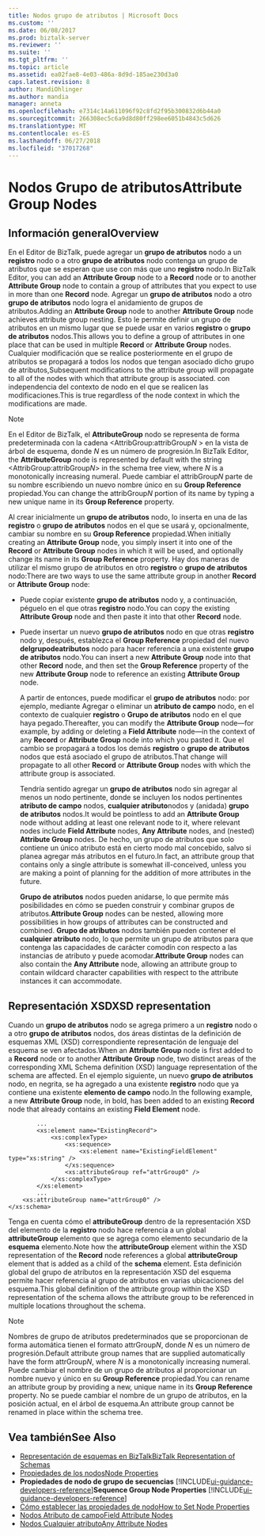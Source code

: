 ```yaml
---
title: Nodos grupo de atributos | Microsoft Docs
ms.custom: ''
ms.date: 06/08/2017
ms.prod: biztalk-server
ms.reviewer: ''
ms.suite: ''
ms.tgt_pltfrm: ''
ms.topic: article
ms.assetid: ea02fae8-4e03-486a-8d9d-185ae230d3a0
caps.latest.revision: 8
author: MandiOhlinger
ms.author: mandia
manager: anneta
ms.openlocfilehash: e7314c14a611096f92c8fd2f95b300832d6b44a0
ms.sourcegitcommit: 266308ec5c6a9d8d80ff298ee6051b4843c5d626
ms.translationtype: MT
ms.contentlocale: es-ES
ms.lasthandoff: 06/27/2018
ms.locfileid: "37017268"
---
```

# <a name="attribute-group-nodes"></a><span data-ttu-id="72736-102">Nodos Grupo de atributos</span><span class="sxs-lookup"><span data-stu-id="72736-102">Attribute Group Nodes</span></span>

## <a name="overview"></a><span data-ttu-id="72736-103">Información general</span><span class="sxs-lookup"><span data-stu-id="72736-103">Overview</span></span>
<span data-ttu-id="72736-104">En el Editor de BizTalk, puede agregar un **grupo de atributos** nodo a un **registro** nodo o a otro **grupo de atributos** nodo contenga un grupo de atributos que se esperan que use con más que uno **registro** nodo.</span><span class="sxs-lookup"><span data-stu-id="72736-104">In BizTalk Editor, you can add an **Attribute Group** node to a **Record** node or to another **Attribute Group** node to contain a group of attributes that you expect to use in more than one **Record** node.</span></span> <span data-ttu-id="72736-105">Agregar un **grupo de atributos** nodo a otro **grupo de atributos** nodo logra el anidamiento de grupos de atributos.</span><span class="sxs-lookup"><span data-stu-id="72736-105">Adding an **Attribute Group** node to another **Attribute Group** node achieves attribute group nesting.</span></span> <span data-ttu-id="72736-106">Esto le permite definir un grupo de atributos en un mismo lugar que se puede usar en varios **registro** o **grupo de atributos** nodos.</span><span class="sxs-lookup"><span data-stu-id="72736-106">This allows you to define a group of attributes in one place that can be used in multiple **Record** or **Attribute Group** nodes.</span></span> <span data-ttu-id="72736-107">Cualquier modificación que se realice posteriormente en el grupo de atributos se propagará a todos los nodos que tengan asociado dicho grupo de atributos,</span><span class="sxs-lookup"><span data-stu-id="72736-107">Subsequent modifications to the attribute group will propagate to all of the nodes with which that attribute group is associated.</span></span> <span data-ttu-id="72736-108">con independencia del contexto de nodo en el que se realicen las modificaciones.</span><span class="sxs-lookup"><span data-stu-id="72736-108">This is true regardless of the node context in which the modifications are made.</span></span>  

> [!NOTE]
>  <span data-ttu-id="72736-109">En el Editor de BizTalk, el **AttributeGroup** nodo se representa de forma predeterminada con la cadena \<AttribGroup:attribGroup*N* \> en la vista de árbol de esquema, donde  *N* es un número de progresión.</span><span class="sxs-lookup"><span data-stu-id="72736-109">In BizTalk Editor, the **AttributeGroup** node is represented by default with the string \<AttribGroup:attribGroup*N*\> in the schema tree view, where *N* is a monotonically increasing numeral.</span></span> <span data-ttu-id="72736-110">Puede cambiar el attribGroup*N* parte de su nombre escribiendo un nuevo nombre único en su **Group Reference** propiedad.</span><span class="sxs-lookup"><span data-stu-id="72736-110">You can change the attribGroup*N* portion of its name by typing a new unique name in its **Group Reference** property.</span></span>  

 <span data-ttu-id="72736-111">Al crear inicialmente un **grupo de atributos** nodo, lo inserta en una de las **registro** o **grupo de atributos** nodos en el que se usará y, opcionalmente, cambiar su nombre en su **Group Reference** propiedad.</span><span class="sxs-lookup"><span data-stu-id="72736-111">When initially creating an **Attribute Group** node, you simply insert it into one of the **Record** or **Attribute Group** nodes in which it will be used, and optionally change its name in its **Group Reference** property.</span></span> <span data-ttu-id="72736-112">Hay dos maneras de utilizar el mismo grupo de atributos en otro **registro** o **grupo de atributos** nodo:</span><span class="sxs-lookup"><span data-stu-id="72736-112">There are two ways to use the same attribute group in another **Record** or **Attribute Group** node:</span></span>  

- <span data-ttu-id="72736-113">Puede copiar existente **grupo de atributos** nodo y, a continuación, péguelo en el que otras **registro** nodo.</span><span class="sxs-lookup"><span data-stu-id="72736-113">You can copy the existing **Attribute Group** node and then paste it into that other **Record** node.</span></span>  

- <span data-ttu-id="72736-114">Puede insertar un nuevo **grupo de atributos** nodo en que otras **registro** nodo y, después, establezca el **Group Reference** propiedad del nuevo **delgrupodeatributos** nodo para hacer referencia a una existente **grupo de atributos** nodo.</span><span class="sxs-lookup"><span data-stu-id="72736-114">You can insert a new **Attribute Group** node into that other **Record** node, and then set the **Group Reference** property of the new **Attribute Group** node to reference an existing **Attribute Group** node.</span></span>  

  <span data-ttu-id="72736-115">A partir de entonces, puede modificar el **grupo de atributos** nodo: por ejemplo, mediante Agregar o eliminar un **atributo de campo** nodo, en el contexto de cualquier **registro** o  **Grupo de atributos** nodo en el que haya pegado.</span><span class="sxs-lookup"><span data-stu-id="72736-115">Thereafter, you can modify the **Attribute Group** node—for example, by adding or deleting a **Field Attribute** node—in the context of any **Record** or **Attribute Group** node into which you pasted it.</span></span> <span data-ttu-id="72736-116">Que el cambio se propagará a todos los demás **registro** o **grupo de atributos** nodos que está asociado el grupo de atributos.</span><span class="sxs-lookup"><span data-stu-id="72736-116">That change will propagate to all other **Record** or **Attribute Group** nodes with which the attribute group is associated.</span></span>  

  <span data-ttu-id="72736-117">Tendría sentido agregar un **grupo de atributos** nodo sin agregar al menos un nodo pertinente, donde se incluyen los nodos pertinentes **atributo de campo** nodos, **cualquier atributo**nodos y (anidada) **grupo de atributos** nodos.</span><span class="sxs-lookup"><span data-stu-id="72736-117">It would be pointless to add an **Attribute Group** node without adding at least one relevant node to it, where relevant nodes include **Field Attribute** nodes, **Any Attribute** nodes, and (nested) **Attribute Group** nodes.</span></span> <span data-ttu-id="72736-118">De hecho, un grupo de atributos que solo contiene un único atributo está en cierto modo mal concebido, salvo si planea agregar más atributos en el futuro.</span><span class="sxs-lookup"><span data-stu-id="72736-118">In fact, an attribute group that contains only a single attribute is somewhat ill-conceived, unless you are making a point of planning for the addition of more attributes in the future.</span></span>  

  <span data-ttu-id="72736-119">**Grupo de atributos** nodos pueden anidarse, lo que permite más posibilidades en cómo se pueden construir y combinar grupos de atributos.</span><span class="sxs-lookup"><span data-stu-id="72736-119">**Attribute Group** nodes can be nested, allowing more possibilities in how groups of attributes can be constructed and combined.</span></span> <span data-ttu-id="72736-120">**Grupo de atributos** nodos también pueden contener el **cualquier atributo** nodo, lo que permite un grupo de atributos para que contenga las capacidades de carácter comodín con respecto a las instancias de atributo y puede acomodar.</span><span class="sxs-lookup"><span data-stu-id="72736-120">**Attribute Group** nodes can also contain the **Any Attribute** node, allowing an attribute group to contain wildcard character capabilities with respect to the attribute instances it can accommodate.</span></span>  

## <a name="xsd-representation"></a><span data-ttu-id="72736-121">Representación XSD</span><span class="sxs-lookup"><span data-stu-id="72736-121">XSD representation</span></span>  
 <span data-ttu-id="72736-122">Cuando un **grupo de atributos** nodo se agrega primero a un **registro** nodo o a otro **grupo de atributos** nodos, dos áreas distintas de la definición de esquemas XML (XSD) correspondiente representación de lenguaje del esquema se ven afectados.</span><span class="sxs-lookup"><span data-stu-id="72736-122">When an **Attribute Group** node is first added to a **Record** node or to another **Attribute Group** node, two distinct areas of the corresponding XML Schema definition (XSD) language representation of the schema are affected.</span></span> <span data-ttu-id="72736-123">En el ejemplo siguiente, un nuevo **grupo de atributos** nodo, en negrita, se ha agregado a una existente **registro** nodo que ya contiene una existente **elemento de campo** nodo.</span><span class="sxs-lookup"><span data-stu-id="72736-123">In the following example, a new **Attribute Group** node, in bold, has been added to an existing **Record** node that already contains an existing **Field Element** node.</span></span>  

```  
        ...  
        <xs:element name="ExistingRecord">  
            <xs:complexType>  
                <xs:sequence>  
                    <xs:element name="ExistingFieldElement" type="xs:string" />  
                </xs:sequence>  
                <xs:attributeGroup ref="attrGroup0" />  
            </xs:complexType>  
        </xs:element>  
        ...   
    <xs:attributeGroup name="attrGroup0" />  
</xs:schema>  
```  

 <span data-ttu-id="72736-124">Tenga en cuenta cómo el **attributeGroup** dentro de la representación XSD del elemento de la **registro** nodo hace referencia a un global **attributeGroup** elemento que se agrega como elemento secundario de la **esquema** elemento.</span><span class="sxs-lookup"><span data-stu-id="72736-124">Note how the **attributeGroup** element within the XSD representation of the **Record** node references a global **attributeGroup** element that is added as a child of the **schema** element.</span></span> <span data-ttu-id="72736-125">Esta definición global del grupo de atributos en la representación XSD del esquema permite hacer referencia al grupo de atributos en varias ubicaciones del esquema.</span><span class="sxs-lookup"><span data-stu-id="72736-125">This global definition of the attribute group within the XSD representation of the schema allows the attribute group to be referenced in multiple locations throughout the schema.</span></span>  

> [!NOTE]
>  <span data-ttu-id="72736-126">Nombres de grupo de atributos predeterminados que se proporcionan de forma automática tienen el formato attrGroup*N*, donde *N* es un número de progresión.</span><span class="sxs-lookup"><span data-stu-id="72736-126">Default attribute group names that are supplied automatically have the form attrGroup*N*, where *N* is a monotonically increasing numeral.</span></span> <span data-ttu-id="72736-127">Puede cambiar el nombre de un grupo de atributos al proporcionar un nombre nuevo y único en su **Group Reference** propiedad.</span><span class="sxs-lookup"><span data-stu-id="72736-127">You can rename an attribute group by providing a new, unique name in its **Group Reference** property.</span></span> <span data-ttu-id="72736-128">No se puede cambiar el nombre de un grupo de atributos, en la posición actual, en el árbol de esquema.</span><span class="sxs-lookup"><span data-stu-id="72736-128">An attribute group cannot be renamed in place within the schema tree.</span></span>  

## <a name="see-also"></a><span data-ttu-id="72736-129">Vea también</span><span class="sxs-lookup"><span data-stu-id="72736-129">See Also</span></span>  
- [<span data-ttu-id="72736-130">Representación de esquemas en BizTalk</span><span class="sxs-lookup"><span data-stu-id="72736-130">BizTalk Representation of Schemas</span></span>](../core/biztalk-representation-of-schemas.md)   
- [<span data-ttu-id="72736-131">Propiedades de los nodos</span><span class="sxs-lookup"><span data-stu-id="72736-131">Node Properties</span></span>](../core/node-properties.md)   
- <span data-ttu-id="72736-132">**Propiedades de nodo de grupo de secuencias** [!INCLUDE[ui-guidance-developers-reference](../includes/ui-guidance-developers-reference.md)]</span><span class="sxs-lookup"><span data-stu-id="72736-132">**Sequence Group Node Properties** [!INCLUDE[ui-guidance-developers-reference](../includes/ui-guidance-developers-reference.md)]</span></span>  
- [<span data-ttu-id="72736-133">Cómo establecer las propiedades de nodo</span><span class="sxs-lookup"><span data-stu-id="72736-133">How to Set Node Properties</span></span>](../core/how-to-set-node-properties.md)   
- [<span data-ttu-id="72736-134">Nodos Atributo de campo</span><span class="sxs-lookup"><span data-stu-id="72736-134">Field Attribute Nodes</span></span>](../core/field-attribute-nodes.md)   
- [<span data-ttu-id="72736-135">Nodos Cualquier atributo</span><span class="sxs-lookup"><span data-stu-id="72736-135">Any Attribute Nodes</span></span>](../core/any-attribute-nodes.md)

